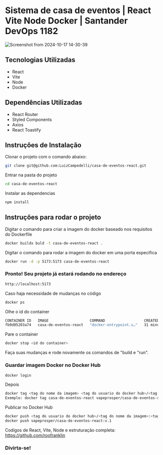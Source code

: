 # Sistema de casa de eventos | React Vite Node Docker | Santander DevOps 1182

![Screenshot from 2024-10-17 14-30-39](https://github.com/user-attachments/assets/dce5441a-742e-4be1-9f74-b66168bb327d)

## Tecnologias Utilizadas

- React
- Vite
- Node
- Docker

## Dependências Utilizadas

- React Router
- Styled Components
- Axios
- React Toastify

## Instruções de Instalação

Clonar o projeto com o comando abaixo:

```sh
git clone git@github.com:LuizCampedelli/casa-de-eventos-react.git
```

Entrar na pasta do projeto

```sh
cd casa-de-eventos-react
```

Instalar as dependencias

```sh
npm install
```

## Instruções para rodar o projeto

Digitar o comando para criar a imagem do docker baseado nos requisitos do Dockerfile

```sh
docker buildx buld -t casa-de-eventos-react .
```
Digitar o comando para rodar a imagem do docker em uma porta especifica


```sh
docker run -d -p 5173:5173 casa-de-eventos-react
```

### Pronto! Seu projeto já estará rodando no endereço

```sh
http://localhost:5173
```
Caso haja necessidade de mudanças no código

```sh
docker ps
```
Olhe o id do container

```sh
CONTAINER ID   IMAGE                   COMMAND                  CREATED          STATUS          PORTS                                       NAMES
fb9d05203a74   casa-de-eventos-react   "docker-entrypoint.s…"   31 minutes ago   Up 31 minutes   0.0.0.0:5173->5173/tcp, :::5173->5173/tcp   nervous_jennings
```

Pare o container

```sh
docker stop <id do container>
```

Faça suas mudanças e rode novamente os comandos de "build e "run".

### Guardar imagem Docker no Docker Hub

```sh
docker login
```
Depois

```sh
docker tag <tag do nome da imagem> <tag do usuario do docker hub>/<tag do nome da imagem>:<tag da versão>
Exemplo: docker tag casa-de-eventos-react vapeprosper/casa-de-eventos-react:v.1
```

Publicar no Docker Hub

```sh
docker push <tag do usuario do docker hub>/<tag do nome da imagem>:<tag da versão>
docker push vapeprosper/casa-de-eventos-react:v.1
```
Codigos de React, Vite, Node e estruturação completa: https://github.com/roofranklin

### Divirta-se!
